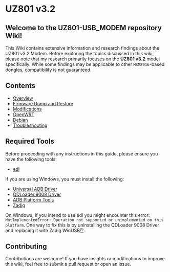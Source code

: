 # UZ801 v3.2

## Welcome to the UZ801-USB_MODEM repository Wiki!

This Wiki contains extensive information and research findings about the UZ801 v3.2 Modem. Before exploring the topics discussed in this wiki, please note that my research primarily focuses on the **UZ801 v3.2** model specifically. While some findings may be applicable to other `MSM8916`-based dongles, compatibility is not guaranteed.

## Contents

- [Overview](https://github.com/AlienWolfX/UZ801-USB_MODEM/wiki/Overview)
- [Firmware Dump and Restore](<https://github.com/AlienWolfX/UZ801-USB_MODEM/wiki/Firmware(Dump_and_Restore)>)
- [Modifications](https://github.com/AlienWolfX/UZ801-USB_MODEM/wiki/Modifications)
- [OpenWRT](https://github.com/AlienWolfX/UZ801-USB_MODEM/wiki/OpenWRT)
- [Debian](https://github.com/AlienWolfX/UZ801-USB_MODEM/wiki/Debian)
- [Troubleshooting](https://github.com/AlienWolfX/UZ801-USB_MODEM/wiki/Troubleshooting)

## Required Tools

Before proceeding with any instructions in this guide, please ensure you have the following tools:

- [edl](https://github.com/bkerler/edl)

If you are using Windows, you must install the following:

- [Universal ADB Driver](https://adb.clockworkmod.com/)
- [QDLoader 9008 Driver](https://qdloader9008.com/)
- [ADB Platform Tools](https://gist.github.com/ifiokjr/b70882d3f1182ed48ec7eefa5c93a740)
- [Zadig](https://zadig.akeo.ie/)

On Windows, If you intend to use edl you might encounter this error: `NotImplementedError: Operation not supported or unimplemented on this platform`. One way to fix this is by uninstalling the QDLoader 9008 Driver and replacing it with Zadig WinUSB[⁽¹⁾](https://github.com/bkerler/edl/issues/349#issuecomment-2060152724).

## Contributing

Contributions are welcome! If you have insights or modifications to improve this wiki, feel free to submit a pull request or open an issue.
